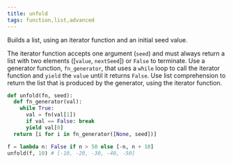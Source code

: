 ```yaml
---
title: unfold
tags: function,list,advanced
---
```


Builds a list, using an iterator function and an initial seed value.

The iterator function accepts one argument (`seed`) and must always return a list with two elements ([`value`, `nextSeed`]) or `False` to terminate.
Use a generator function, `fn_generator`, that uses a `while` loop to call the iterator function and `yield` the `value` until it returns `False`.
Use list comprehension to return the list that is produced by the generator, using the iterator function.

```py
def unfold(fn, seed):
  def fn_generator(val):
    while True: 
      val = fn(val[1])
      if val == False: break
      yield val[0]
  return [i for i in fn_generator([None, seed])]
```

```py
f = lambda n: False if n > 50 else [-n, n + 10]
unfold(f, 10) # [-10, -20, -30, -40, -50]
```
